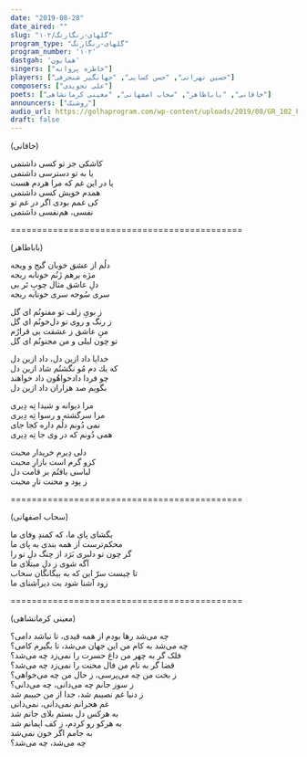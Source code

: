 ```yaml
---
date: "2019-08-28"
date_aired: ""
slug: "گلهای-رنگارنگ/۱۰۲"
program_type: "گلهای-رنگارنگ"
program_number: '۱۰۲'
dastgah: 'همایون'
singers: ["خاطره پروانه"]
players: ["حسین تهرانی", "حسن کسایی", "جهانگیر شنجرفی"]
composers: ["علی تجویدی"]
poets: ["خاقانی", "باباطاهر", "سحاب اصفهانی", "معینی کرمانشاهی"]
announcers: ["روشنک"]
audio_url: https://golhaprogram.com/wp-content/uploads/2019/08/GR_102_Parvaneh_Tajvidi.mp3
draft: false
---
```



(خاقانی)  

کاشکی جز تو کسی داشتمی  
یا به تو دسترسی داشتمی  
يا در اين غم که مرا هردم هست  
همدم خويش کسی داشتمی  
کی غمم بودی اگر در غم تو  
نفسی، هم‌نفسی داشتمی  

============================================

(باباطاهر)  

دلُم از عشق خوبان گيج و ويجه  
مژه برهم زَنُم خونابه ريجه  
دلِ عاشق مثال چوبِ تَر بی  
سری سُوجه سری خونابه ريجه  

ز بویِ زلف تو مفتونُم ای گل  
ز رنگ و روی تو دل‌خونُم ای گل  
منِ عاشق ز عشقت بی قرارُم  
تو چون ليلی و من مجنونُم ای گل  

خدايا داد ازين دل، داد ازين دل  
که يك دم مُو نگشتُم شاد ازين دل  
چو فردا دادخواهُون داد خواهند  
بگويم صد هزاران داد ازين دل  

مرا ديوانه و شيدا تِه دِيری  
مرا سرگشته و رسوا تِه دِيری  
نمی دُونم دلُم داره کجا جای  
همی دُونم كه در وی جا تِه دِيری  

دلی دِيرم خريدار محبت  
کزو گرم است بازارِ محبت  
لباسی بافتُم بر قامت دل  
ز پود و محنت تارِ محبت  

============================================    

(سحاب اصفهانی)  

بگشای پایِ ما، که کمندِ وفای ما  
محکم‌ترست از همه بندی به پای ما  
گر چون تو دلبری بَرَد از چنگ دلِ تو را  
آگه شوی ز دلِ مبتلای ما  
تا چيست سرّ اين که به بيگانگان سحاب  
زود آشنا شود بت ديرآشنای ما  

============================================    

(معینی کرمانشاهی)  

چه می‌شد رها بودم از همه قيدی، تا نباشد دامی؟  
چه می‌شد به کام من اين جهان می‌شد، تا بگيرم کامی؟  
فلک گر به چهر من داغ حسرت را نمی‌زد چه می‌شد؟  
قضا گر به نام من فال محنت را نمی‌زد چه می‌شد؟  
ز بخت من چه می‌پرسی، ز حال من چه می‌خواهی؟  
ز سوز جانم چه می‌دانی، چه می‌دانی؟  
ز دنيا غم نصيبم شد، جدا از من حبيبم شد  
غم هجرانم نمی‌دانی، نمی‌دانی  
به هرکس دل بستم بلای جانم شد  
به هرکو رو کردم، ز کف ايمانم شد  
به جامم اگر خون نمی‌شد  
چه می‌شد، چه می‌شد؟  
